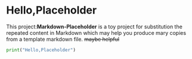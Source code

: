 # Hello,Placeholder

This project:**Markdown-Placeholder** is a toy project for substitution the repeated content in Markdown which may help you produce mary copies from a template markdown file. ~~maybe helpful~~

```python
print("Hello,Placeholder")
```